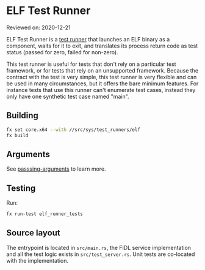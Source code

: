 # ELF Test Runner

Reviewed on: 2020-12-21

ELF Test Runner is a [test runner][test-runner] that launches an ELF binary as
a component, waits for it to exit, and translates its process return code as
test status (passed for zero, failed for non-zero).

This test runner is useful for tests that don't rely on a particular test
framework, or for tests that rely on an unsupported framework. Because the
contract with the test is very simple, this test runner is very flexible and
can be used in many circumstances, but it offers the bare minimum features.
For instance tests that use this runner can't enumerate test cases, instead
they only have one synthetic test case named "main".

## Building

```bash
fx set core.x64 --with //src/sys/test_runners/elf
fx build
```

## Arguments

See [passsing-arguments](passing-arguments) to learn more.

## Testing

Run:

```bash
fx run-test elf_runner_tests
```

## Source layout

The entrypoint is located in `src/main.rs`, the FIDL service implementation and
all the test logic exists in `src/test_server.rs`. Unit tests are co-located
with the implementation.

[test-runner]: ../README.md
[passing-arguments]: /docs/concepts/testing/v2/test_runner_framework.md#passing_arguments
